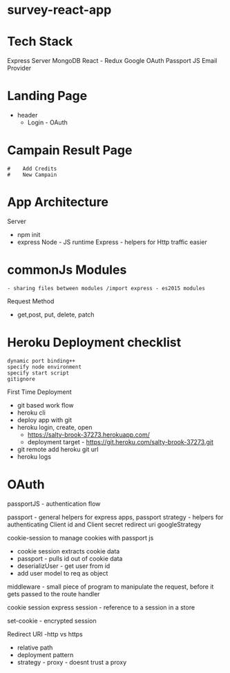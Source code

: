# survey-react-app

# Tech Stack

Express Server
MongoDB
React - Redux
Google OAuth 
Passport JS
Email Provider

# Landing Page 
  - header
    - Login -  OAuth

# Campain Result Page
    #    Add Credits
    #    New Campain

# App Architecture

Server 
 - npm init 
 - express
Node - JS runtime
Express - helpers for Http traffic easier
# commonJs Modules 
    - sharing files between modules /import express - es2015 modules

Request Method 
 - get,post, put, delete, patch
  
# Heroku Deployment checklist
    dynamic port binding++
    specify node environment   
    specify start script
    gitignore
First Time Deployment
- git based work flow
- heroku cli
- deploy app with git
- heroku login, create, open 
  - https://salty-brook-37273.herokuapp.com/ 
  - deployment target -  https://git.heroku.com/salty-brook-37273.git
- git remote add heroku git url
- heroku logs
# OAuth
 passportJS - authentication flow

passport - general helpers for express apps, 
passport strategy - helpers for authenticating
Client id and Client secret
redirect uri
googleStrategy

cookie-session to manage cookies with passport js

- cookie session extracts cookie data 
- passport - pulls id out of cookie data
- deserializUser - get user from id
- add user model to req as object

middleware - small piece of program to manipulate the request, before it gets passed to the route handler

cookie session
express session  - reference to a session in a store 

set-cookie  - encrypted session


Redirect URI -http vs https
- relative path 
- deployment pattern
- strategy - proxy - doesnt trust a proxy